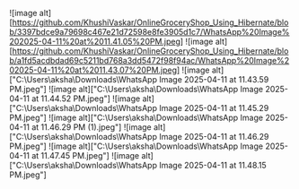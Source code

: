 ![image alt][https://github.com/KhushiVaskar/OnlineGroceryShop_Using_Hibernate/blob/3397bdce9a79698c467e21d72598e8fe3905d1c7/WhatsApp%20Image%202025-04-11%20at%2011.41.05%20PM.jpeg]
![image alt][https://github.com/KhushiVaskar/OnlineGroceryShop_Using_Hibernate/blob/a1fd5acdbdad69c5211bd768a3dd5472f98f94ac/WhatsApp%20Image%202025-04-11%20at%2011.43.07%20PM.jpeg]
![image alt]["C:\Users\aksha\Downloads\WhatsApp Image 2025-04-11 at 11.43.59 PM.jpeg"]
![image alt]["C:\Users\aksha\Downloads\WhatsApp Image 2025-04-11 at 11.44.52 PM.jpeg"]
![image alt]["C:\Users\aksha\Downloads\WhatsApp Image 2025-04-11 at 11.45.29 PM.jpeg"]
![image alt]["C:\Users\aksha\Downloads\WhatsApp Image 2025-04-11 at 11.46.29 PM (1).jpeg"]
![image alt]["C:\Users\aksha\Downloads\WhatsApp Image 2025-04-11 at 11.46.29 PM.jpeg"]
![image alt]["C:\Users\aksha\Downloads\WhatsApp Image 2025-04-11 at 11.47.45 PM.jpeg"]
![image alt]["C:\Users\aksha\Downloads\WhatsApp Image 2025-04-11 at 11.48.15 PM.jpeg"]



